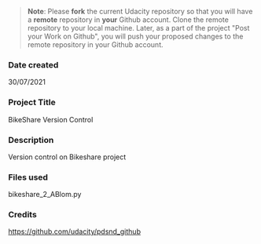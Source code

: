 >**Note**: Please **fork** the current Udacity repository so that you will have a **remote** repository in **your** Github account. Clone the remote repository to your local machine. Later, as a part of the project "Post your Work on Github", you will push your proposed changes to the remote repository in your Github account.

### Date created
30/07/2021

### Project Title
BikeShare Version Control

### Description
Version control on Bikeshare project

### Files used
bikeshare_2_ABlom.py

### Credits
https://github.com/udacity/pdsnd_github
